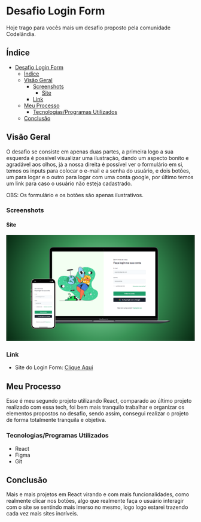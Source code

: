 # Desafio Login Form

Hoje trago para vocês mais um desafio proposto pela comunidade Codelândia.

## Índice
- [Desafio Login Form](#desafio-login-form)
  - [Índice](#índice)
  - [Visão Geral](#visão-geral)
    - [Screenshots](#screenshots)
      - [Site](#site)
    - [Link](#link)
  - [Meu Processo](#meu-processo)
    - [Tecnologias/Programas Utilizados](#tecnologiasprogramas-utilizados)
  - [Conclusão](#conclusão)

## Visão Geral 

O desafio se consiste em apenas duas partes, a primeira logo a sua esquerda é possível visualizar uma ilustração, dando um aspecto bonito e agradável aos olhos, já a nossa direita é possível ver o formulário em si, temos os inputs para colocar o e-mail e a senha do usuário, e dois botões, um para logar e o outro para logar com uma conta google, por último temos um link para caso o usuário não esteja cadastrado.

OBS: Os formulário e os botões são apenas ilustrativos.

### Screenshots

#### Site

![](./public/images/imagem-login-linkedin.png)

### Link

- Site do Login Form: [Clique Aqui](https://desafio-login-swart.vercel.app)

## Meu Processo
Esse é meu segundo projeto utilizando React, comparado ao último projeto realizado com essa tech, foi bem mais tranquilo trabalhar e organizar os elementos propostos no desafio, sendo assim, consegui realizar o projeto de forma totalmente tranquila e objetiva.

### Tecnologias/Programas Utilizados

- React
- Figma
- Git

## Conclusão

Mais e mais projetos em React virando e com mais funcionalidades, como realmente clicar nos botões, algo que realmente faça o usuário interagir com o site se sentindo mais imerso no mesmo, logo logo estarei trazendo cada vez mais sites incríveis.